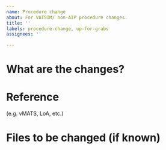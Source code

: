 ```yaml
---
name: Procedure change
about: For VATSIM/ non-AIP procedure changes.
title: ''
labels: procedure-change, up-for-grabs
assignees: ''

---
```


# What are the changes?

# Reference
(e.g. vMATS, LoA, etc.)

# Files to be changed (if known)
